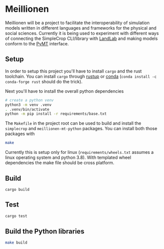 # Meillionen

Meillionen will be a project to facilitate the interoperability of simulation models written in different languages and frameworks for the physical and social sciences. Currently it is being used to experiment with different ways of connecting the SimpleCrop CLI/library with [LandLab](https://landlab.github.io/#/) and making models conform to the [PyMT](https://pymt.readthedocs.io/en/latest/) interface.

## Setup

In order to setup this project you'll have to install `cargo` and the rust toolchain. You can install `cargo` through [rustup](https://rustup.rs/#) or [conda](https://anaconda.org/conda-forge/rust) (`conda install -c conda-forge rust` should do the trick).

Next you'll have to install the overall python dependencies

```bash
# create a python venv
python3 -m venv .venv
. .venv/bin/activate
python -m pip install -r requirements/base.txt 
```

The `Makefile` in the project root can be used to build and install the `simplecrop` and `meillionen-mt-python`
packages. You can install both those packages with

```bash
make
```

Currently this is setup only for linux (`requirements/wheels.txt` assumes a linux operating system and python 3.8). With
templated wheel dependencies the make file should be cross platform.

## Build

```
cargo build
```

## Test

```bash
cargo test        
```

## Build the Python libraries

```bash
make build
```
